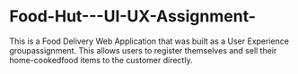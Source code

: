 # Food-Hut---UI-UX-Assignment-
This is a Food Delivery Web Application that was built as a User Experience groupassignment. This allows users to register themselves and sell their home-cookedfood items to the customer directly.
